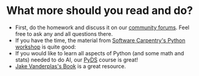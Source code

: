 # What more should you read and do?

- First, do the homework and discuss it on our [community forums](https://discourse.univ.ai). Feel free to ask any and all questions there.
- If you have the time, the material from [Software Carpentry's Python workshop](https://swcarpentry.github.io/python-novice-inflammation/) is quite good:
- If you would like to learn all aspects of Python (and some math and stats) needed to do AI, our [PyDS](https://welcome.univ.ai/courses/pyds/) course is great!
- [Jake Vanderplas's Book](https://jakevdp.github.io/PythonDataScienceHandbook/) is a great resource.